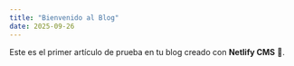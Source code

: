 ```yaml
---
title: "Bienvenido al Blog"
date: 2025-09-26
---
```


Este es el primer artículo de prueba en tu blog creado con **Netlify CMS** 🚀.
